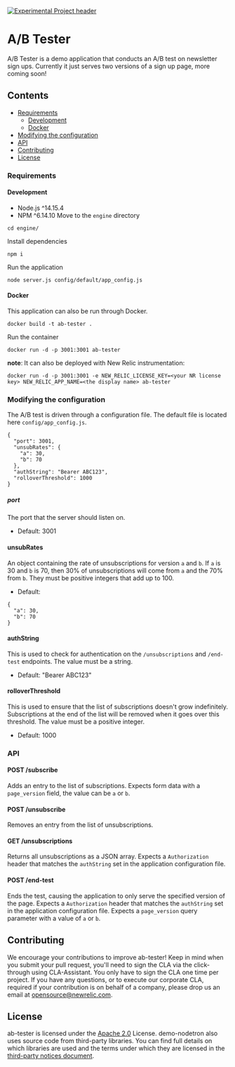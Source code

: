 [![Experimental Project header](https://github.com/newrelic/opensource-website/raw/master/src/images/categories/Experimental.png)](https://opensource.newrelic.com/oss-category/#experimental)

# A/B Tester
A/B Tester is a demo application that conducts an A/B test on newsletter sign ups. Currently it just serves two versions of a sign up page, more coming soon!

## Contents
* [Requirements](#requirements)
  * [Development](#development)
  * [Docker](#docker)
* [Modifying the configuration](#modifying-the-configuration)
* [API](#api)
* [Contributing](#contributing)
* [License](#license)

### Requirements
#### Development
* Node.js ^14.15.4
* NPM     ^6.14.10
Move to the `engine` directory
```
cd engine/
```
Install dependencies
```
npm i
```
Run the application
```
node server.js config/default/app_config.js
```

#### Docker
This application can also be run through Docker.
```
docker build -t ab-tester .
```
Run the container
```
docker run -d -p 3001:3001 ab-tester
```
**note**: It can also be deployed with New Relic instrumentation:
```
docker run -d -p 3001:3001 -e NEW_RELIC_LICENSE_KEY=<your NR license key> NEW_RELIC_APP_NAME=<the display name> ab-tester
```
### Modifying the configuration
The A/B test is driven through a configuration file. The default file is located here `config/app_config.js`.
```
{
  "port": 3001,
  "unsubRates": {
    "a": 30,
    "b": 70
  },
  "authString": "Bearer ABC123",
  "rolloverThreshold": 1000
}
```

##### port
The port that the server should listen on.
* Default: 3001

#### unsubRates
An object containing the rate of unsubscriptions for version `a` and `b`. If `a` is 30 and `b` is 70, then 30% of unsubscriptions will come from `a` and the 70% from `b`. They must be positive integers that add up to 100. 
* Default: 
```
{
  "a": 30,
  "b": 70
}
```

#### authString
This is used to check for authentication on the `/unsubscriptions` and `/end-test` endpoints. The value must be a string.
* Default: "Bearer ABC123"

#### rolloverThreshold
This is used to ensure that the list of subscriptions doesn't grow indefinitely. Subscriptions at the end of the list will be removed when it goes over this threshold. The value must be a positive integer.
* Default: 1000

### API
#### POST /subscribe
Adds an entry to the list of subscriptions.
Expects form data with a `page_version` field, the value can be `a` or `b`.

#### POST /unsubscribe
Removes an entry from the list of unsubscriptions.

#### GET /unsubscriptions
Returns all unsubscriptions as a JSON array.
Expects a `Authorization` header that matches the `authString` set in the application configuration file.

#### POST /end-test
Ends the test, causing the application to only serve the specified version of the page.
Expects a `Authorization` header that matches the `authString` set in the application configuration file.
Expects a `page_version` query parameter with a value of `a` or `b`.

## Contributing

We encourage your contributions to improve ab-tester! Keep in mind when you submit your pull request, you'll need to sign the CLA via the click-through using CLA-Assistant. You only have to sign the CLA one time per project.
If you have any questions, or to execute our corporate CLA, required if your contribution is on behalf of a company,  please drop us an email at opensource@newrelic.com.

## License

ab-tester is licensed under the [Apache 2.0](http://apache.org/licenses/LICENSE-2.0.txt) License. demo-nodetron also uses source code from third-party libraries. You can find full details on which libraries are used and the terms under which they are licensed in the [third-party notices document](./engine/THIRD_PARTY_NOTICES.md).
